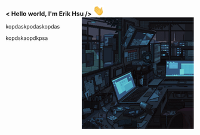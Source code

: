 <h3> < Hello world, I'm Erik Hsu</a> /> <img src="https://raw.githubusercontent.com/ABSphreak/ABSphreak/master/gifs/Hi.gif" width="30px"> <img  align='right' src="/media/gif3.gif" width="300px"> </h3>
<p>
kopdaskpodaskopdas


kopdskaopdkpsa
</p>
